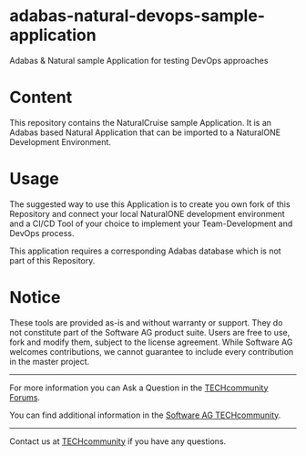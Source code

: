 # adabas-natural-devops-sample-application
Adabas &amp; Natural sample Application for testing DevOps approaches

# Content
This repository contains the NaturalCruise sample Application. It is an Adabas based Natural Application that can be imported to a NaturalONE Development Environment.

# Usage
The suggested way to use this Application is to create you own fork of this Repository and connect your local NaturalONE development environment and a CI/CD Tool of your choice to implement your Team-Development and DevOps process.

This application requires a corresponding Adabas database which is not part of this Repository.

# Notice
These tools are provided as-is and without warranty or support. They do not constitute part of the Software AG product suite. Users are free to use, fork and modify them, subject to the license agreement. While Software AG welcomes contributions, we cannot guarantee to include every contribution in the master project.
__________________
For more information you can Ask a Question in the [TECHcommunity Forums](https://tech.forums.softwareag.com/tags/c/forum/1/Adabas-Natural).

You can find additional information in the [Software AG TECHcommunity](https://tech.forums.softwareag.com/tag/Adabas-Natural).
_________________
Contact us at [TECHcommunity](mailto:technologycommunity@softwareag.com?subject=Github/SoftwareAG) if you have any questions.

